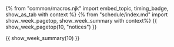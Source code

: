 {% from "common/macros.njk" import embed_topic, timing_badge, show_as_tab with context %}
{% from "schedule/index.md" import show_week_pagetop, show_week_summary with context%}
{{ show_week_pagetop(10, "notices") }}

{{ show_week_summary(10) }}

